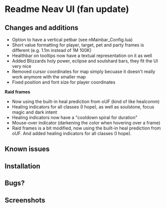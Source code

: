 # Readme Neav UI (fan update)

## Changes and additions

- Option to have a vertical petbar (see nMainbar_Config.lua)
- Short value formatting for player, target, pet and party frames is different (e.g. 1.1m instead of 1M 100K)
- Healthbar on tooltips now have a textual representation on it as well
- Added Blizzards holy power, eclipse and soulshard bars, they fit the UI very nice
- Removed cursor coordinates for map simply becuase it doesn't really work anymore with the smaller map
- Fixed position and font size for player coordinates

**Raid frames**

- Now using the built-in heal prediction from oUF (kind of like healcomm)
- Healing indicators for all classes (I hope), as well as soulstone, focus magic and dark intent
- Healing indicators now have a "cooldown spiral for duration"
- Mouse-over indicator (darkening the color when hovering over a frame)
- Raid frames is a bit modified, now using the built-in heal prediction from oUF. And added healing indicators for all classes (I hope).

## Known issues

## Installation

## Bugs?

## Screenshots
